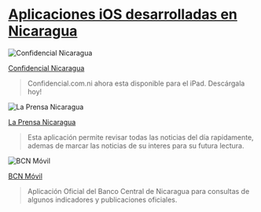 [Aplicaciones iOS desarrolladas en Nicaragua](/articulo/aplicaciones-ios-desarrolladas-en-nicaragua)
============================================================================================================

![Confidencial Nicaragua](http://a1.mzstatic.com/us/r1000/001/Purple6/v4/79/3b/30/793b30f8-d4df-ddf1-2ca8-ca12afd9a4a9/mzl.jncvupof.175x175-75.jpg)

[Confidencial Nicaragua](https://itunes.apple.com/ni/app/confidencial/id685009204?mt=8)

> Confidencial.com.ni ahora esta disponible para el iPad. Descárgala hoy!



![La Prensa Nicaragua](http://a1.mzstatic.com/us/r1000/095/Purple/v4/d9/70/94/d970940a-4e43-1e56-d750-cd84329b7e6b/mzl.barskdtz.175x175-75.jpg)

[La Prensa Nicaragua](https://itunes.apple.com/us/app/la-prensa-nicaragua/id458357524?mt=8)

> Esta aplicación permite revisar todas las noticias del día rapidamente, ademas de marcar las noticias de su interes para su futura lectura.



![BCN Móvil](http://a5.mzstatic.com/us/r1000/093/Purple/fb/7c/c1/mzl.lwtlrnht.175x175-75.jpg)

[BCN Móvil](https://itunes.apple.com/us/app/la-prensa-nicaragua/id458357524?mt=8)

> Aplicación Oficial del Banco Central de Nicaragua para consultas de algunos indicadores y publicaciones oficiales.



